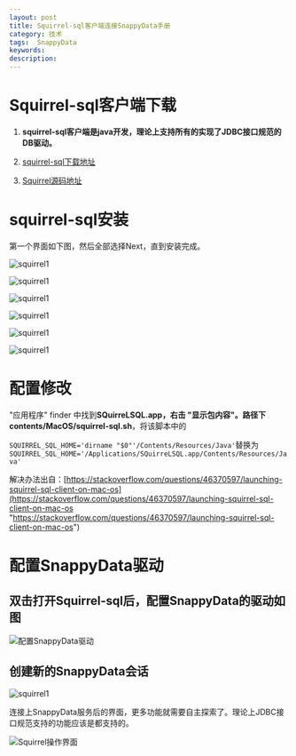 ```yaml
---
layout: post
title: Squirrel-sql客户端连接SnappyData手册
category: 技术
tags:  SnappyData
keywords: 
description: 
---
```



# Squirrel-sql客户端下载

1.  **squirrel-sql客户端是java开发，理论上支持所有的实现了JDBC接口规范的DB驱动。**

2.  [squirrel-sql下载地址](http://www.squirrelsql.org/#installation "squirrel-sql下载地址")
3.  [Squirrel源码地址](https://sourceforge.net/p/squirrel-sql/git/ci/master/tree/ "Squirrel源码地址")

# squirrel-sql安装  

第一个界面如下图，然后全部选择Next，直到安装完成。

![squirrel1](//raw.githubusercontent.com/George5814/blog-pic/master/image/snappydata/Squirrel_1.png)

![squirrel1](//raw.githubusercontent.com/George5814/blog-pic/master/image/snappydata/Squirrel_2.png)

![squirrel1](//raw.githubusercontent.com/George5814/blog-pic/master/image/snappydata/Squirrel_3.png)

![squirrel1](//raw.githubusercontent.com/George5814/blog-pic/master/image/snappydata/Squirrel_4.png)

![squirrel1](//raw.githubusercontent.com/George5814/blog-pic/master/image/snappydata/Squirrel_5.png)

![squirrel1](//raw.githubusercontent.com/George5814/blog-pic/master/image/snappydata/Squirrel_6.png)


# 配置修改

"应用程序" finder 中找到**SQuirreLSQL.app，右击 "显示包内容"。路径下 contents/MacOS/squirrel-sql.sh**，将该脚本中的

`SQUIRREL_SQL_HOME='dirname "$0"'/Contents/Resources/Java'`替换为`SQUIRREL_SQL_HOME='/Applications/SQuirreLSQL.app/Contents/Resources/Java'`


解决办法出自：[https://stackoverflow.com/questions/46370597/launching-squirrel-sql-client-on-mac-os](https://stackoverflow.com/questions/46370597/launching-squirrel-sql-client-on-mac-os "https://stackoverflow.com/questions/46370597/launching-squirrel-sql-client-on-mac-os")

# 配置SnappyData驱动

## 双击打开Squirrel-sql后，配置SnappyData的驱动如图

![配置SnappyData驱动](//raw.githubusercontent.com/George5814/blog-pic/master/image/snappydata/Squirrel_7.png)


## 创建新的SnappyData会话

![squirrel1](//raw.githubusercontent.com/George5814/blog-pic/master/image/snappydata/Squirrel_8.png)

连接上SnappyData服务后的界面，更多功能就需要自主探索了。理论上JDBC接口规范支持的功能应该是都支持的。

![Squirrel操作界面](//raw.githubusercontent.com/George5814/blog-pic/master/image/snappydata/Squirrel_9.png)






